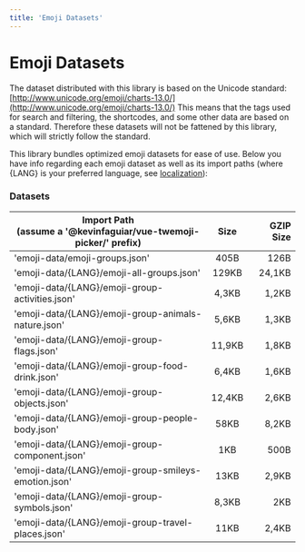 ```yaml
---
title: 'Emoji Datasets'
---
```


# Emoji Datasets

The dataset distributed with this library is based on the Unicode standard: [http://www.unicode.org/emoji/charts-13.0/](http://www.unicode.org/emoji/charts-13.0/) This means that the tags used for search and filtering, the shortcodes, and some other data are based on a standard. Therefore these datasets will not be fattened by this library, which will strictly follow the standard.

This library bundles optimized emoji datasets for ease of use. Below you have info regarding each emoji dataset as well as its import paths (where {LANG} is your preferred language, see [localization](/docs/localization)):

### Datasets

| Import Path <div>(assume a '@kevinfaguiar/vue-twemoji-picker/' prefix)</div>        | Size  | GZIP Size  |
| ------------- |:-------------:| -----:|
| 'emoji-data/emoji-groups.json' | 405B | 126B |
| 'emoji-data/{LANG}/emoji-all-groups.json' | 129KB | 24,1KB |
| 'emoji-data/{LANG}/emoji-group-activities.json' | 4,3KB | 1,2KB |
| 'emoji-data/{LANG}/emoji-group-animals-nature.json' | 5,6KB | 1,3KB |
| 'emoji-data/{LANG}/emoji-group-flags.json' | 11,9KB | 1,8KB |
| 'emoji-data/{LANG}/emoji-group-food-drink.json' | 6,4KB | 1,6KB |
| 'emoji-data/{LANG}/emoji-group-objects.json' | 12,4KB | 2,6KB |
| 'emoji-data/{LANG}/emoji-group-people-body.json' | 58KB | 8,2KB |
| 'emoji-data/{LANG}/emoji-group-component.json' | 1KB | 500B |
| 'emoji-data/{LANG}/emoji-group-smileys-emotion.json' | 13KB | 2,9KB |
| 'emoji-data/{LANG}/emoji-group-symbols.json' | 8,3KB | 2KB |
| 'emoji-data/{LANG}/emoji-group-travel-places.json' | 11KB | 2,4KB |